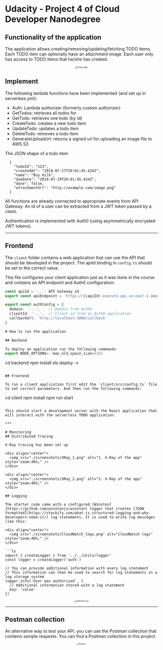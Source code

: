 # Udacity - Project 4 of Cloud Developer Nanodegree 

## Functionality of the application

The application allows creating/removing/updating/fetching TODO items. Each TODO item can optionally have an attachment image. Each user only has access to TODO items that he/she has created.

<div align="center">
  <img src="./screenshots/todo_app.png" alt="Todo App" style="zoom:50%;" />
</div>

## Implement

The following lambda functions have been implemented (and set up in serverless.yml):
- Auth: Lambda authorizer (formerly custom authorizer)
- GetTodos: retrieves all todos for
- GetTodo: retrieves one todo (by id)
- CreateTodo: creates a new todo item
- UpdateTodo: updates a todo item
- DeleteTodo: removes a todo item
- GenerateUploadUrl: returns a signed url for uploading an image file to AWS S3

The JSON shape of a todo item
```
  {
    "todoId": "123",
    "createdAt": "2019-07-27T20:01:45.424Z",
    "name": "Buy milk",
    "dueDate": "2019-07-29T20:01:45.424Z",
    "done": false,
    "attachmentUrl": "http://example.com/image.png"
  }
```
All functions are already connected to appropriate events from API Gateway.
An id of a user can be extracted from a JWT token passed by a client.

Authentication is implemented with Auth0 (using asymmetrically encrypted JWT tokens).

***
## Frontend

The `client` folder contains a web application that can use the API that should be developed in the project. The apiId binding in `config.ts` should be set to the correct value.

This file configures your client application just as it was done in the course and contains an API endpoint and Auth0 configuration:

```ts
const apiId = '...' API Gateway id
export const apiEndpoint = `https://${apiId}.execute-api.us-east-1.amazonaws.com/dev`

export const authConfig = {
  domain: '...',    // Domain from Auth0
  clientId: '...',  // Client id from an Auth0 application
  callbackUrl: 'http://localhost:3000/callback'
}

# How to run the application

## Backend

To deploy an application run the following commands:
export NODE_OPTIONS=--max_old_space_size=8192

```
cd backend
npm install
sls deploy -v
```

## Frontend

To run a client application first edit the `client/src/config.ts` file to set correct parameters. And then run the following commands:

```
cd client
npm install
npm run start
```

This should start a development server with the React application that will interact with the serverless TODO application.

***

# Monitoring
## Distributed tracing

X-Ray tracing has been set up

<div align="center">
  <img src="./screenshots/XRay_1.png" alt="1. X-Ray of the app" style="zoom:40%;" />
</div>

<div align="center">
  <img src="./screenshots/XRay_2.png" alt="2. X-Ray of the app" style="zoom:40%;" />
</div>

## Logging

The starter code came with a configured [Winston](https://github.com/winstonjs/winston) logger that creates [JSON formatted](https://stackify.com/what-is-structured-logging-and-why-developers-need-it/) log statements. It is used to write log messages like this:

<div align="center">
  <img src="./screenshots/CloudWatch_logs.png" alt="CloudWatch logs" style="zoom:40%;" />
</div>

```ts
import { createLogger } from '../../utils/logger'
const logger = createLogger('auth')

// You can provide additional information with every log statement
// This information can then be used to search for log statements in a log storage system
logger.info('User was authorized', {
  // Additional information stored with a log statement
  key: 'value'
})
```

<div align="center">
  <img src="./screenshots/log_example(DeleteTodo).png" alt="DeleteTodo log" style="zoom:40%;" />
</div>

***

## Postman collection

An alternative way to test your API, you can use the Postman collection that contains sample requests. You can find a Postman collection in this project.

<div align="center">
  <img src="./screenshots/Postman.png" alt="Postman" style="zoom:40%;" />
</div>
